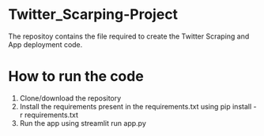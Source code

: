 # Twitter_Scarping-Project
 The repositoy contains the file required to create the Twitter Scraping and App deployment code.
 
# How to run the code
1. Clone/download the repository
2. Install the requirements present in the requirements.txt using pip install -r requirements.txt
3. Run the app using streamlit run app.py
 
 
